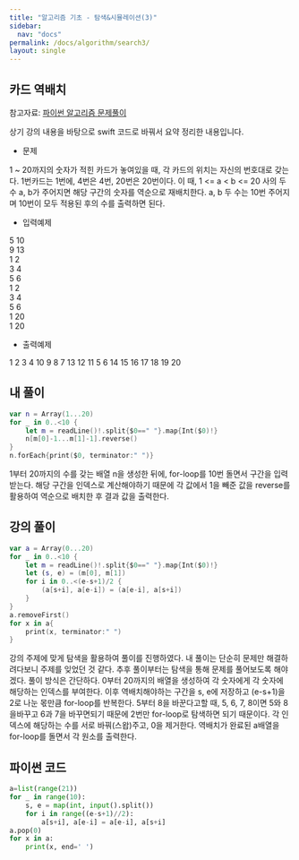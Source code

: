 ```yaml
---
title: "알고리즘 기초 - 탐색&시뮬레이션(3)"
sidebar:
  nav: "docs"
permalink: /docs/algorithm/search3/
layout: single
---
```


## 카드 역배치

참고자료: [파이썬 알고리즘 문제풀이](https://www.inflearn.com/course/%ED%8C%8C%EC%9D%B4%EC%8D%AC-%EC%95%8C%EA%B3%A0%EB%A6%AC%EC%A6%98-%EB%AC%B8%EC%A0%9C%ED%92%80%EC%9D%B4-%EC%BD%94%EB%94%A9%ED%85%8C%EC%8A%A4%ED%8A%B8/lecture/26923?tab=curriculum)

상기 강의 내용을 바탕으로 swift 코드로 바꿔서 요약 정리한 내용입니다.

- 문제

1 ~ 20까지의 숫자가 적힌 카드가 놓여있을 때, 각 카드의 위치는 자신의 번호대로 갖는다. 1번카드는 1번에, 4번은 4번, 20번은 20번이다. 이 때, 1 <= a < b <= 20 사의 두 수 a, b가 주어지면 해당 구간의 숫자를 역순으로 재배치한다. a, b 두 수는 10번 주어지며 10번이 모두 적용된 후의 수를 출력하면 된다.

- 입력예제

5 10  
9 13  
1 2  
3 4  
5 6  
1 2  
3 4  
5 6  
1 20  
1 20  

- 출력예제

1 2 3 4 10 9 8 7 13 12 11 5 6 14 15 16 17 18 19 20

## 내 풀이
``` swift
var n = Array(1...20)
for _ in 0..<10 {
    let m = readLine()!.split{$0==" "}.map{Int($0)!}
    n[m[0]-1...m[1]-1].reverse()
}
n.forEach{print($0, terminator:" ")}
```
1부터 20까지의 수를 갖는 배열 n을 생성한 뒤에, for-loop를 10번 돌면서 구간을 입력받는다. 해당 구간을 인덱스로 계산해야하기 때문에 각 값에서 1을 빼준 값을 reverse를 활용하여 역순으로 배치한 후 결과 값을 출력한다.

## 강의 풀이
``` swift
var a = Array(0...20)
for _ in 0..<10 {
    let m = readLine()!.split{$0==" "}.map{Int($0)!}
    let (s, e) = (m[0], m[1])
    for i in 0..<(e-s+1)/2 {
        (a[s+i], a[e-i]) = (a[e-i], a[s+i])
    }
}
a.removeFirst()
for x in a{
    print(x, terminator:" ")
}
```
강의 주제에 맞게 탐색을 활용하여 풀이를 진행하였다. 내 풀이는 단순히 문제만 해결하려다보니 주제를 잊었던 것 같다. 추후 풀이부터는 탐색을 통해 문제를 풀어보도록 해야겠다. 풀이 방식은 간단하다. 0부터 20까지의 배열을 생성하여 각 숫자에게 각 숫자에 해당하는 인덱스를 부여한다. 이후 역배치해야하는 구간을 s, e에 저장하고 (e-s+1)을 2로 나눈 몫만큼 for-loop를 반복한다. 5부터 8을 바꾼다고할 때, 5, 6, 7, 8이면 5와 8을바꾸고 6과 7을 바꾸면되기 때문에 2번만 for-loop로 탐색하면 되기 때문이다. 각 인덱스에 해당하는 수를 서로 바꿔(스왑)주고, 0을 제거한다. 역배치가 완료된 a배열을 for-loop를 돌면서 각 원소를 출력한다.

## 파이썬 코드
``` python
a=list(range(21))
for _ in range(10):
    s, e = map(int, input().split())
    for i in range((e-s+1)//2):
        a[s+i], a[e-i] = a[e-i], a[s+i]
a.pop(0)
for x in a:
    print(x, end=' ')
```
